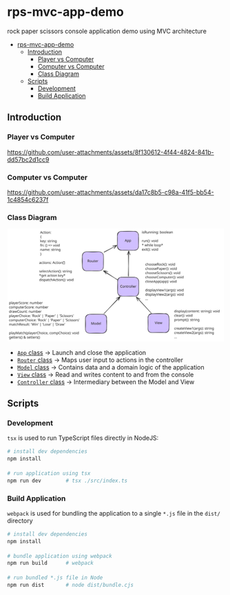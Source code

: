 # rps-mvc-app-demo
rock paper scissors console application demo using MVC architecture

- [rps-mvc-app-demo](#rps-mvc-app-demo)
  - [Introduction](#introduction)
    - [Player vs Computer](#player-vs-computer)
    - [Computer vs Computer](#computer-vs-computer)
    - [Class Diagram](#class-diagram)
  - [Scripts](#scripts)
    - [Development](#development)
    - [Build Application](#build-application)

## Introduction
### Player vs Computer

https://github.com/user-attachments/assets/8f130612-4f44-4824-841b-dd57bc2d1cc9

### Computer vs Computer

https://github.com/user-attachments/assets/da17c8b5-c98a-41f5-bb54-1c4854c6237f

### Class Diagram

![](diagram.excalidraw.svg)

- [`App` class](https://github.com/rx-chris/rps-mvc-app-demo/blob/main/src/app/app.ts) -> Launch and close the application
- [`Router` class](https://github.com/rx-chris/rps-mvc-app-demo/blob/main/src/app/router.ts) -> Maps user input to actions in the controller
- [`Model` class](https://github.com/rx-chris/rps-mvc-app-demo/blob/main/src/app/model.ts) -> Contains data and a domain logic of the application
- [`View` class](https://github.com/rx-chris/rps-mvc-app-demo/blob/main/src/app/view.ts) -> Read and writes content to and from the console
- [`Controller` class](https://github.com/rx-chris/rps-mvc-app-demo/blob/main/src/app/controller.ts) -> Intermediary between the Model and View

## Scripts
### Development

`tsx` is used to run TypeScript files directly in NodeJS:

```bash
# install dev dependencies
npm install

# run application using tsx
npm run dev        # tsx ./src/index.ts
```

### Build Application

`webpack` is used for bundling the application to a single `*.js` file in the `dist/` directory

```bash
# install dev dependencies
npm install

# bundle application using webpack
npm run build      # webpack

# run bundled *.js file in Node
npm run dist       # node dist/bundle.cjs
```
